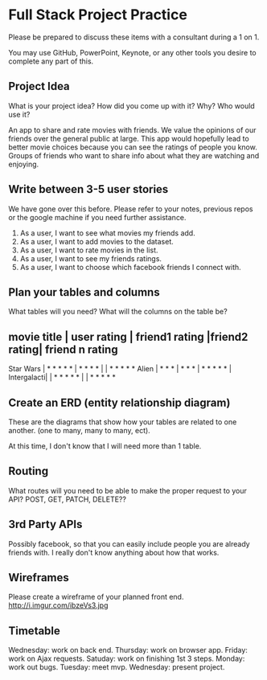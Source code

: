 # Full Stack Project Practice

Please be prepared to discuss these items with a consultant during a 1 on 1.

You may use GitHub, PowerPoint, Keynote, or any other tools you desire to
complete any part of this.

## Project Idea

What is your project idea?  How did you come up with it? Why? Who would use it?

An app to share and rate movies with friends.  We value the opinions of our friends over the general public at large.  This app would hopefully lead to better movie choices because you can see the ratings of people you know. Groups of friends who want to share info about what they are watching and enjoying.
## Write between 3-5 user stories

We have gone over this before. Please refer to your notes, previous repos or the
google machine if you need further assistance.

1. As a user, I want to see what movies my friends add.
2. As a user, I want to add movies to the dataset.
3. As a user, I want to rate movies in the list.
4. As a user, I want to see my friends ratings.
5. As a user, I want to choose which facebook friends I connect with.

## Plan your tables and columns

What tables will you need? What will the columns on the table be?

movie title | user rating | friend1 rating |friend2 rating| friend n rating
----------------------------------------------------------------
Star Wars   | * * * * *   | * * * *        |              | * * * * *
Alien       | * * *       | * * *          | * * * * *    |
Intergalacti|             | * * * * *      |              | * * * * *

## Create an ERD (entity relationship diagram)

These are the diagrams that show how your tables are related to one another.
(one to many, many to many, ect).

At this time, I don't know that I will need more than 1 table.

## Routing

What routes will you need to be able to make the proper request to your API?
POST, GET, PATCH, DELETE??

## 3rd Party APIs

Possibly facebook, so that you can easily include people you are already friends with.  I really don't know anything about how that works.

## Wireframes

Please create a wireframe of your planned front end.
http://i.imgur.com/ibzeVs3.jpg

## Timetable

Wednesday: work on back end.
Thursday: work on browser app.
Friday: work on Ajax requests.
Satuday: work on finishing 1st 3 steps.
Monday: work out bugs.
Tuesday: meet mvp.
Wednesday: present project.
